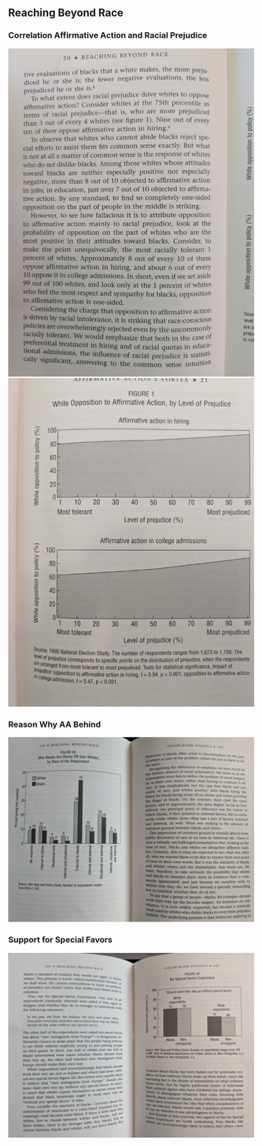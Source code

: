 ## Reaching Beyond Race

### Correlation Affirmative Action and Racial Prejudice
  
  <img src = "../src/reaching_beyond_race/cor_prejudice_aff_action_1.jpg" width="500">
  <img src = "../src/reaching_beyond_race/cor_prejudice_aff_action_2.jpg" width="500">

### Reason Why AA Behind

  <img src = "../src/reaching_beyond_race/reasons_why_aa_behind.jpg" width="500">

### Support for Special Favors

  <img src = "../src/reaching_beyond_race/special_favors.jpg" width="500">

